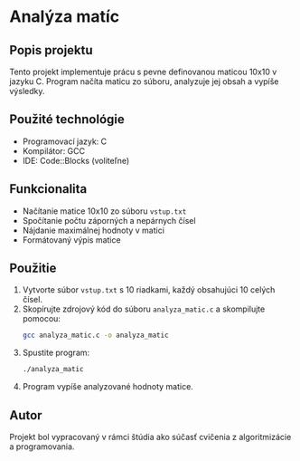 # Analýza matíc

## Popis projektu
Tento projekt implementuje prácu s pevne definovanou maticou 10x10 v jazyku C. Program načíta maticu zo súboru, analyzuje jej obsah a vypíše výsledky.

## Použité technológie
- Programovací jazyk: C
- Kompilátor: GCC
- IDE: Code::Blocks (voliteľne)

## Funkcionalita
- Načítanie matice 10x10 zo súboru `vstup.txt`
- Spočítanie počtu záporných a nepárnych čísel
- Nájdanie maximálnej hodnoty v matici
- Formátovaný výpis matice

## Použitie

1. Vytvorte súbor `vstup.txt` s 10 riadkami, každý obsahujúci 10 celých čísel.
2. Skopírujte zdrojový kód do súboru `analyza_matic.c` a skompilujte pomocou:
   ```bash
   gcc analyza_matic.c -o analyza_matic
   ```
3. Spustite program:
   ```bash
   ./analyza_matic
   ```
4. Program vypíše analyzované hodnoty matice.

## Autor
Projekt bol vypracovaný v rámci štúdia ako súčasť cvičenia z algoritmizácie a programovania.
